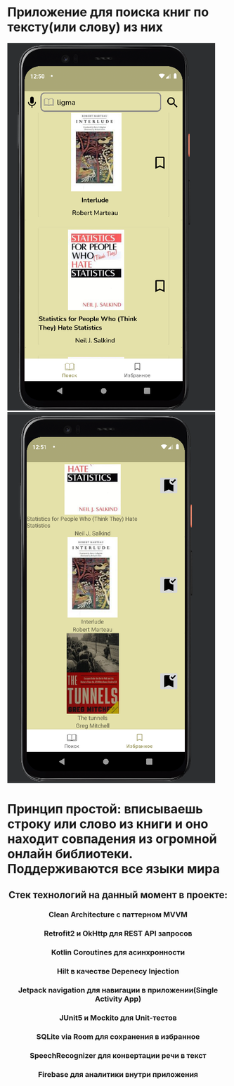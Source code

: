 # Приложение для поиска книг по тексту(или слову) из них
![image](https://github.com/GvidoNN/BookSearcher2/blob/master/screen1.png)
![image](https://github.com/GvidoNN/BookSearcher2/blob/master/screen2.png)
# Принцип простой: вписываешь строку или слово из книги и оно находит совпадения из огромной онлайн библиотеки. Поддерживаются все языки мира
<h2 align="center"> Стек технологий на данный момент в проекте:</h2>
<h3 align="center"> Clean Architecture с паттерном MVVM</h3>
<h3 align="center"> Retrofit2 и OkHttp для REST API запросов</h3>
<h3 align="center"> Kotlin Coroutines для асинхронности</h3>
<h3 align="center"> Hilt в качестве Depenecy Injection</h3>
<h3 align="center"> Jetpack navigation для навигации в приложении(Single Activity App)</h3>
<h3 align="center"> JUnit5 и Mockito для Unit-тестов</h3>
<h3 align="center"> SQLite via Room для сохранения в избранное</h3>
<h3 align="center"> SpeechRecognizer для конвертации речи в текст</h3>
<h3 align="center"> Firebase для аналитики внутри приложения</h3>
